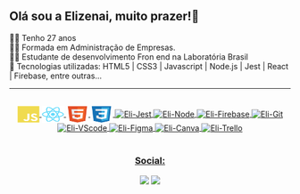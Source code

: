 ## Olá sou a Elizenai, muito prazer!👋

 
 🙋‍♀️ Tenho 27 anos <br>
 👩‍🎓 Formada em Administração de Empresas. <br>
 👩‍💻 Estudante de desenvolvimento Fron end na Laboratória Brasil <br>
 🌱 Tecnologias utilizadas: HTML5 | CSS3 | Javascript | Node.js | Jest | React | Firebase, entre outras...

-----
<div align="center">
  <a href="https://github.com/elizenai"> 
    <!-- <img height="180em" src="https://github-readme-stats.vercel.app/api?username=elizenai&show_icons=true&theme=bear&include_all_commits=true&count_private=true"/>
   <img height="180em" src="https://github-readme-stats.vercel.app/api/top-langs/?username=elizenai&layout=compact&langs_count=7&theme=bear"/> --> 
</div>  
  
<div style="display: inline_block" align="center"><br>
  <img align="center" alt="Eli-Js" height="30" width="40" src="https://raw.githubusercontent.com/devicons/devicon/master/icons/javascript/javascript-plain.svg">
  <img align="center" alt="Eli-React" height="30" width="40" src="https://raw.githubusercontent.com/devicons/devicon/master/icons/react/react-original.svg">
  <img align="center" alt="Eli-HTML" height="30" width="40" src="https://raw.githubusercontent.com/devicons/devicon/master/icons/html5/html5-original.svg">
  <img align="center" alt="ELi-CSS" height="30" width="40" src="https://raw.githubusercontent.com/devicons/devicon/master/icons/css3/css3-original.svg">
  <img align="center" alt="Eli-Jest" height="30" width="40" src="https://cdn.jsdelivr.net/gh/devicons/devicon/icons/jest/jest-plain.svg">
  <img align="center" alt="Eli-Node" height="30" width="40" src="https://cdn.jsdelivr.net/gh/devicons/devicon/icons/nodejs/nodejs-original.svg" />
  <img align="center" alt="Eli-Firebase" height="30" width="40" src="https://cdn.jsdelivr.net/gh/devicons/devicon/icons/firebase/firebase-plain.svg" />
  <img align="center" alt="Eli-Git" height="30" width="40" src="https://cdn.jsdelivr.net/gh/devicons/devicon/icons/git/git-original.svg" />
  <img align="center" alt="Eli-VScode" height="30" width="40" src="https://cdn.jsdelivr.net/gh/devicons/devicon/icons/vscode/vscode-original.svg" />
  <img align="center" alt="Eli-Figma" height="30" width="40" src="https://cdn.jsdelivr.net/gh/devicons/devicon/icons/figma/figma-original.svg" />
  <img align="center" alt="Eli-Canva" height="30" width="40" src="https://cdn.jsdelivr.net/gh/devicons/devicon/icons/canva/canva-original.svg" />
  <img align="center" alt="Eli-Trello" height="30" width="40" src="https://cdn.jsdelivr.net/gh/devicons/devicon/icons/trello/trello-plain.svg" />
  <br>
  <br>
  
  <div align="center"> 
    <h3> Social: </h3>
    <a href="https:https://www.linkedin.com/in/elizenai/" target="_blank"><img src="https://img.shields.io/badge/LinkedIn-0077B5?style=for-the-badge&logo=linkedin&logoColor=white" target="_blank"></a>  
    <a href="https://www.instagram.com/elizenay/" target="_blank"><img src="https://img.shields.io/badge/Instagram-E4405F?style=for-the-badge&logo=instagram&logoColor=white" target="_blank"></a>  
</div>
    


 


